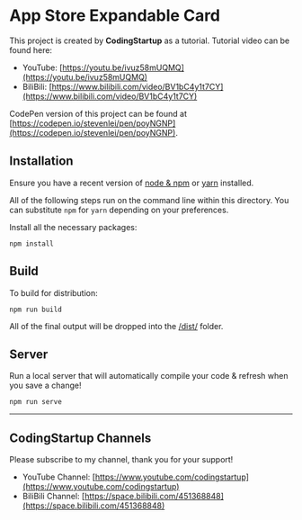 # App Store Expandable Card

This project is created by **CodingStartup** as a tutorial. Tutorial video can be found here:
- YouTube: [https://youtu.be/ivuz58mUQMQ](https://youtu.be/ivuz58mUQMQ)
- BiliBili: [https://www.bilibili.com/video/BV1bC4y1t7CY](https://www.bilibili.com/video/BV1bC4y1t7CY)

CodePen version of this project can be found at [https://codepen.io/stevenlei/pen/poyNGNP](https://codepen.io/stevenlei/pen/poyNGNP).

## Installation

Ensure you have a recent version of [node & npm](https://nodejs.org/en/download/) or [yarn](https://yarnpkg.com/en/docs/install) installed.

All of the following steps run on the command line within this directory. You can substitute `npm` for `yarn` depending on your preferences.

Install all the necessary packages:

```
npm install
```

## Build

To build for distribution:

```
npm run build
```

All of the final output will be dropped into the [/dist/](./dist) folder.

## Server

Run a local server that will automatically compile your code & refresh when you save a change!

```
npm run serve
```

---

## CodingStartup Channels

Please subscribe to my channel, thank you for your support!

- YouTube Channel: [https://www.youtube.com/codingstartup](https://www.youtube.com/codingstartup)
- BiliBili Channel: [https://space.bilibili.com/451368848](https://space.bilibili.com/451368848)